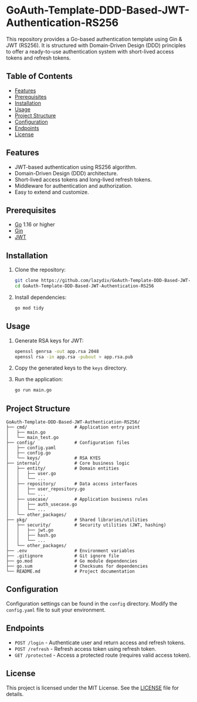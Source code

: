 # GoAuth-Template-DDD-Based-JWT-Authentication-RS256

This repository provides a Go-based authentication template using Gin & JWT (RS256). It is structured with Domain-Driven Design (DDD) principles to offer a ready-to-use authentication system with short-lived access tokens and refresh tokens.

## Table of Contents
- [Features](#features)
- [Prerequisites](#prerequisites)
- [Installation](#installation)
- [Usage](#usage)
- [Project Structure](#project-structure)
- [Configuration](#configuration)
- [Endpoints](#endpoints)
- [License](#license)

## Features
- JWT-based authentication using RS256 algorithm.
- Domain-Driven Design (DDD) architecture.
- Short-lived access tokens and long-lived refresh tokens.
- Middleware for authentication and authorization.
- Easy to extend and customize.

## Prerequisites
- [Go](https://golang.org/dl/) 1.16 or higher
- [Gin](https://github.com/gin-gonic/gin)
- [JWT](https://github.com/dgrijalva/jwt-go)

## Installation
1. Clone the repository:
    ```sh
    git clone https://github.com/lazydiv/GoAuth-Template-DDD-Based-JWT-Authentication-RS256.git
    cd GoAuth-Template-DDD-Based-JWT-Authentication-RS256
    ```

2. Install dependencies:
    ```sh
    go mod tidy
    ```

## Usage
1. Generate RSA keys for JWT:
    ```sh
    openssl genrsa -out app.rsa 2048
    openssl rsa -in app.rsa -pubout > app.rsa.pub
    ```

2. Copy the generated keys to the `keys` directory.

3. Run the application:
    ```sh
    go run main.go
    ```

## Project Structure
```
GoAuth-Template-DDD-Based-JWT-Authentication-RS256/
├── cmd/                  # Application entry point
│   ├── main.go
│   └── main_test.go
├── config/               # Configuration files
│   ├── config.yaml
│   ├── config.go
│   └── keys/             # RSA KYES              
├── internal/             # Core business logic
│   ├── entity/           # Domain entities
│   │   ├── user.go
│   │   └── ...
│   ├── repository/       # Data access interfaces
│   │   ├── user_repository.go
│   │   └── ...
│   ├── usecase/          # Application business rules
│   │   ├── auth_usecase.go
│   │   └── ...
│   └── other_packages/
├── pkg/                  # Shared libraries/utilities
│   ├── security/         # Security utilities (JWT, hashing)
│   │   ├── jwt.go
│   │   ├── hash.go
│   │   └── ...
│   └── other_packages/
├── .env                  # Environment variables
├── .gitignore            # Git ignore file
├── go.mod                # Go module dependencies
├── go.sum                # Checksums for dependencies
└── README.md             # Project documentation

```


## Configuration
Configuration settings can be found in the `config` directory. Modify the `config.yaml` file to suit your environment.

## Endpoints
- `POST /login` - Authenticate user and return access and refresh tokens.
- `POST /refresh` - Refresh access token using refresh token.
- `GET /protected` - Access a protected route (requires valid access token).

## License
This project is licensed under the MIT License. See the [LICENSE](LICENSE) file for details.
